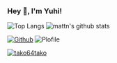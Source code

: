 ### Hey 👋, I'm Yuhi!
![Top Langs](https://github-readme-stats.vercel.app/api/top-langs/?username=Tako64tako&hide=html)
![mattn's github stats](https://github-readme-stats.vercel.app/api?username=Tako64tako&show_icons=true&count_private=true&line_height=40)


[![Github](https://img.shields.io/github/followers/Tako64tako?label=Follow&style=social)](https://github.com/Tako64tako)
![Plofile](https://komarev.com/ghpvc/?username=Tako64tako)



 <a href="https://twitter.com/tako64tako" target="blank"><img src="https://img.shields.io/twitter/follow/tako64tako?logo=twitter&style=for-the-badge" alt="tako64tako" /></a> 
</p>



<!--
**Tako64tako/Tako64tako** is a ✨ _special_ ✨ repository because its `README.md` (this file) appears on your GitHub profile.

Here are some ideas to get you started:

- 🔭 I’m currently working on ...
- 🌱 I’m currently learning ...
- 👯 I’m looking to collaborate on ...
- 🤔 I’m looking for help with ...
- 💬 Ask me about ...
- 📫 How to reach me: ...
- 😄 Pronouns: ...
- ⚡ Fun fact: ...
-->

